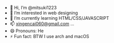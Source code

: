 - 👋 Hi, I’m @mitsuki1223
- 👀 I’m interested in web designing
- 🌱 I’m currently learning HTML/CSS/JAVASCRIPT
- 📫 xingencai060@gmail.com ...
- 😄 Pronouns: He
- ⚡ Fun fact: BTW I use arch and macOS
